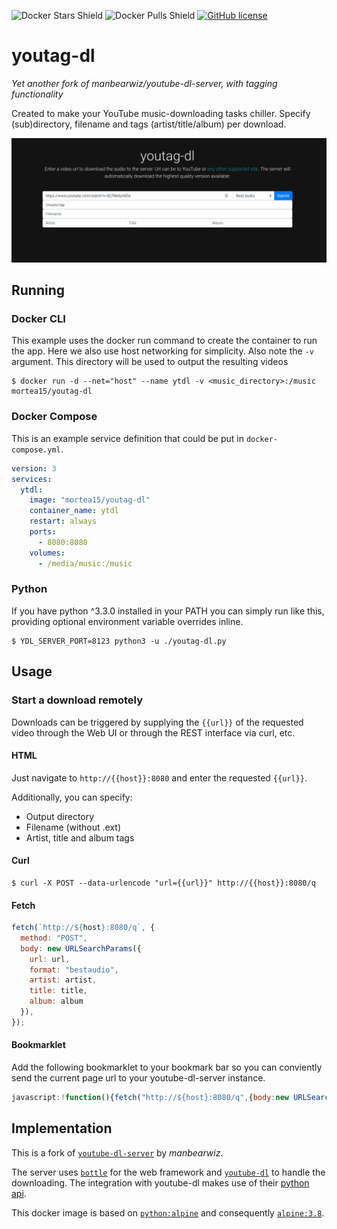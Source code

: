![Docker Stars Shield](https://img.shields.io/docker/stars/mortea15/youtag-dl.svg?style=flat-square)
![Docker Pulls Shield](https://img.shields.io/docker/pulls/mortea15/youtag-dl.svg?style=flat-square)
[![GitHub license](https://img.shields.io/badge/license-MIT-blue.svg?style=flat-square)](https://raw.githubusercontent.com/mortea15/youtag-dl/master/LICENSE)

# youtag-dl
*Yet another fork of manbearwiz/youtube-dl-server, with tagging functionality*

Created to make your YouTube music-downloading tasks chiller. Specify (sub)directory, filename and tags (artist/title/album) per download.

![screenshot][1]

## Running

### Docker CLI

This example uses the docker run command to create the container to run the app. Here we also use host networking for simplicity. Also note the `-v` argument. This directory will be used to output the resulting videos

```shell
$ docker run -d --net="host" --name ytdl -v <music_directory>:/music mortea15/youtag-dl
```

### Docker Compose

This is an example service definition that could be put in `docker-compose.yml`.

```yml
version: 3
services:
  ytdl:
    image: "mortea15/youtag-dl"
    container_name: ytdl
    restart: always
    ports:
      - 8080:8080
    volumes:
      - /media/music:/music
```

### Python

If you have python ^3.3.0 installed in your PATH you can simply run like this, providing optional environment variable overrides inline.

```shell
$ YDL_SERVER_PORT=8123 python3 -u ./youtag-dl.py
```

## Usage

### Start a download remotely

Downloads can be triggered by supplying the `{{url}}` of the requested video through the Web UI or through the REST interface via curl, etc.

#### HTML

Just navigate to `http://{{host}}:8080` and enter the requested `{{url}}`.

Additionally, you can specify:
- Output directory
- Filename (without .ext)
- Artist, title and album tags

#### Curl

```shell
$ curl -X POST --data-urlencode "url={{url}}" http://{{host}}:8080/q
```

#### Fetch

```javascript
fetch(`http://${host}:8080/q`, {
  method: "POST",
  body: new URLSearchParams({
    url: url,
    format: "bestaudio",
    artist: artist,
    title: title,
    album: album
  }),
});
```

#### Bookmarklet

Add the following bookmarklet to your bookmark bar so you can conviently send the current page url to your youtube-dl-server instance.

```javascript
javascript:!function(){fetch("http://${host}:8080/q",{body:new URLSearchParams({url:window.location.href,format:"bestaudio"}),method:"POST"})}();
```

## Implementation
This is a fork of [`youtube-dl-server`](https://github.com/manbearwiz/youtube-dl-server) by *manbearwiz*.

The server uses [`bottle`](https://github.com/bottlepy/bottle) for the web framework and [`youtube-dl`](https://github.com/rg3/youtube-dl) to handle the downloading. The integration with youtube-dl makes use of their [python api](https://github.com/rg3/youtube-dl#embedding-youtube-dl).

This docker image is based on [`python:alpine`](https://registry.hub.docker.com/_/python/) and consequently [`alpine:3.8`](https://hub.docker.com/_/alpine/).

[1]:youtag-dl.png
